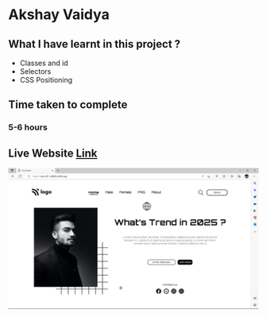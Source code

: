 # Akshay Vaidya

## What I have learnt in this project ?
- Classes and id
- Selectors
- CSS Positioning

## Time taken to complete
### 5-6 hours

## Live Website [Link](https://lcp01.netlify.app/)

![Image](Project-01.png)
